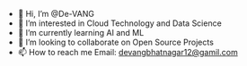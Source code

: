 - 👋 Hi, I’m @De-VANG
- 👀 I’m interested in Cloud Technology and Data Science  
- 🌱 I’m currently learning AI and ML
- 💞️ I’m looking to collaborate on Open Source Projects
- 📫 How to reach me Email: devangbhatnagar12@gamil.com

<!---
De-VANG/De-VANG is a ✨ special ✨ repository because its `README.md` (this file) appears on your GitHub profile.
You can click the Preview link to take a look at your changes.
--->
